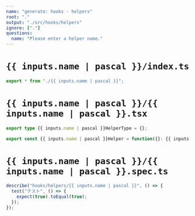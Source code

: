 ```yaml
---
name: "generate: hooks - helpers"
root: "."
output: "./src/hooks/helpers"
ignore: ["."]
questions:
  name: "Please enter a helper name."
---
```


# `{{ inputs.name | pascal }}/index.ts`

```typescript
export * from "./{{ inputs.name | pascal }}";
```

# `{{ inputs.name | pascal }}/{{ inputs.name | pascal }}.tsx`

```typescript
export type {{ inputs.name | pascal }}HelperType = {};

export const {{ inputs.name | pascal }}Helper = function({}: {{ inputs.name | pascal }}HelperType) {};
```

# `{{ inputs.name | pascal }}/{{ inputs.name | pascal }}.spec.ts`

```typescript
describe("hooks/helpers/{{ inputs.name | pascal }}", () => {
  test("テスト", () => {
    expect(true).toEqual(true);
  });
});
```
